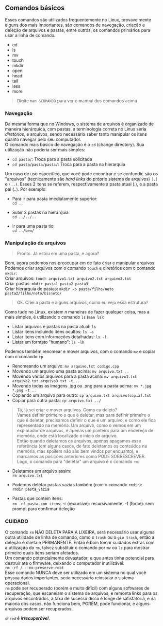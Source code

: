 ## Comandos básicos
Esses comandos são utilizados frequentemente no Linux, provavelmente alguns dos mais importantes,
são comandos de navegação, criação e deleção de arquivos e pastas, entre outros, os comandos
primários para usar a linha de comando.  
* cd
* ls
* mv
* touch
* mkdir
* open
* head
* tail
* less
* more
  
> Digite `man &COMANDO` para ver o manual dos comandos acima

### Navegação
Da mesma forma que no Windows, o sistema de arquivos é organizado de maneira hierárquica, com
pastas, a terminologia correta no Linux seria _diretórios_, e arquivos, sendo necessário saber tanto
manipular os itens quanto navegar pelo seu computador.  
O comando mais básico de navegação é o `cd` (change directory). Sua utilização não poderia ser mais
simples:  
* `cd pasta/`: Troca para a pasta solicitada  
* `cd pasta/pasta/pasta/`: Troca para a pasta na hierarquia  

Um caso de uso específico, que você pode encontrar e se confundir, são os "arquivos" (tecnicamente
são _hard links_ do próprio sistema de arquivos) `(.)` e `(..)`. Esses 2 itens se referem,
respectivamente à pasta atual (.), e a pasta pai (..). Por exemplo:  
* Para ir para pasta imediatamente superior:  
`cd ..`  
  
* Subir 3 pastas na hierarquia:  
`cd ../../..`  
  
* Ir para uma pasta tio:  
`cd ../ben/`  
  

### Manipulação de arquivos
> Pronto. Já estou em uma pasta, e agora?  
  
Bom, agora podemos nos preocupar em de fato criar e manipular arquivos. Podemos criar arquivos com o
comando `touch` e diretórios com o comando `mkdir`:  
Criar arquivos: `touch arquivo1.txt arquivo2.txt arquivo3.txt`  
Criar pastas: `mkdir pasta1 pasta2 pasta3`  
Criar hierarquia de pastas: `mkdir -p pasta/filho/neto pasta2/filho/neto/bisneto/`  

> Ok. Criei a pasta e alguns arquivos, como eu vejo essa estrutura?  
  
Como tudo no Linux, existem _n_ maneiras de fazer qualquer coisa, mas a mais simples, é utilizando o
comando `ls` (`man ls`):
* Listar arquivos e pastas na pasta atual: `ls`  
* Listar itens incluindo itens ocultos: `ls -a`  
* Listar itens com informações detalhadas: `ls -l`
* Listar em formato "humano": `ls -lh`

Podemos também renomear e mover arquivos, com o comando `mv` e copiar com o comando `cp`  
* Renomeando um arquivo: `mv arquivo.txt codigo.cpp`  
* Movendo um arquivo uma pasta acima: `mv arquivo.txt ..`  
* Movendo vários arquivos para a pasta acima: `mv arquivo1.txt arquivo2.txt arquivo3.txt -t ..`  
* Movendo todas as imagens .jpg ou .png para a pasta acima: `mv *.jpg *.png -t ..`  
* Copiando um arquivo para outro: `cp arquivo.txt arquivo(copia).txt`
* Copiar para outra pasta: `cp arquivo.txt ../`

> Tá, já sei criar e mover arquivos. Como eu deleto?  
Vamos definir primeiro o que é deletar, mas para definir primeiro o que é deletar, precisamos
definir o que é um arquivo, e como ele fica representado na memória. Um arquivo, como o vemos em um
explorador de arquivos, é apenas um ponteiro para um endereço de memória, onde está localizado o
início do arquivo.  
Então quando deletamos os arquivos, apenas apagamos esse referência (em alguns casos, de fato
deletamos os conteúdos na memória, mas spoilers não são bem vindos por enquanto), e marcamos as
posições anteriores como PODE SOBRESCREVER. Logo, o comando para "deletar" um arquivo é o comando
`rm`:  
* Deletamos um arquivo assim:  
`rm arquivo.txt`  
  
* Podemos deletar pastas vazias também (com o comando `rmdir`):  
`rmdir pasta_vazia`  
  
* Pastas que contém itens:  
`rm -rf pasta_com_itens`: -r (recursive): recursivamente, -f (force): sem prompt para confirmar deleção  
  
### CUIDADO
O comando `rm` NÃO DELETA PARA A LIXEIRA, será necessário usar alguma outra utilidade de linha de
comando, como o `trash` ou o `gio trash`, então a deleção é direta e PERMANENTE. Então é bom tomar
cuidados extras com a utilização do `rm`, talvez substituir o comando por `mv` ou `ls` para mostrar
primeiro quais itens seriam afetados.  
Um comando potencialmente devastador, e que antes tinha potencial para destruir até o firmware,
deixando o computador inutilizável:  
`rm -rf / --no-preserve-root`  
Esse comando NUNCA deve ser utilizado em um sistema no qual você possua dados importantes, seria
necessário reinstalar o sistema operacional.  
`rm` pode ser recuperado (porém é muito difícil) com alguns softwares de recuperação, que escaneiam
o sistema de arquivos, e remonta links para os arquivos encontrados, a taxa de sucesso disso é longe
de satisfatória, e na maioria dos casos, não funciona bem, PORÉM, pode funcionar, e alguns arquivos
podem ser recuperados.  
  
`shred` é ***irrecuperável***.  
  

